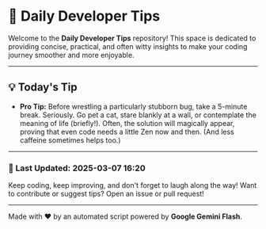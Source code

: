 
# 🌟 Daily Developer Tips

Welcome to the **Daily Developer Tips** repository! This space is dedicated to providing concise, practical, and often witty insights to make your coding journey smoother and more enjoyable.

---

## 💡 Today's Tip

- **Pro Tip:**  Before wrestling a particularly stubborn bug,  take a 5-minute break.  Seriously.  Go pet a cat, stare blankly at a wall, or contemplate the meaning of life (briefly!).  Often, the solution will magically appear, proving that even code needs a little Zen now and then.  (And less caffeine sometimes helps too.)

---

### 📅 Last Updated: 2025-03-07 16:20

Keep coding, keep improving, and don't forget to laugh along the way! Want to contribute or suggest tips? Open an issue or pull request!

---

Made with ❤️ by an automated script powered by **Google Gemini Flash**.
